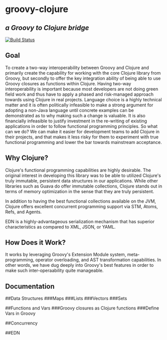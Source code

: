 groovy-clojure
=========================================
*a Groovy to Clojure bridge*
----------------------------
[![Build Status](https://travis-ci.org/Bijnagte/groovy-clojure.png)](https://travis-ci.org/Bijnagte/groovy-clojure)

Goal
-------------
To create a two-way interoperability between Groovy and Clojure and primarily create the capability for working with the core Clojure library from Groovy, but
secondly to offer the key integration ability of being able to use Groovy closures as functions within Clojure.  Having two-way interoperability is important 
because most developers are not doing green field work and thus have to apply a phased and risk-managed approach towards using Clojure in real projects. 
Language choice is a highly technical matter and it is often politically infeasible to make a strong argument for adopting a non-Java language until concrete examples
can be demonstrated as to why making such a change is valuable.  It is also financially infeasible to justify investment in the re-writing of existing applications 
in order to follow functional programming principles.  So what can we do?  We can make it easier for development teams to add Clojure in their projects, 
and that makes it less risky for them to experiment with true functional programming and lower the bar towards mainstream acceptance.


Why Clojure?
-------------
Clojure's functional programming capabilities are highly desirable.  The original interest in developing this library was to
be able to utilized Clojure's truly immutable, persistent data structures in our applications.  While other libraries such as Guava do offer immutable 
collections, Clojure stands out in terms of memory optimization in the sense that they are truly persistent.

In addition to having the best functional collections available on the JVM, Clojure offers excellent concurrent programming
support via STM, Atoms, Refs, and Agents.

EDN is a highly-advantageous serialization mechanism that has superior characteristics as compared to XML, JSON, or YAML.  


How Does it Work?
-------------
It works by leveraging Groovy's Extension Module system, meta-programming, operator overloading, and AST transformation capabilities. In other words,
we have dug deeply into Groovy's best features in order to make such inter-operaability quite manageable.

Documentation
-------------
##Data Structures
###Maps
###Lists
###Vectors
###Sets

##Functions and Vars
###Groovy closures as Clojure functions
###Define Vars in Groovy

##Concurrency

##EDN
